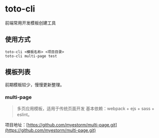 # toto-cli
前端常用开发模板创建工具

## 使用方式
```
toto-cli <模板名称> <项目目录>
toto-cli multi-page test
```

## 模板列表
前期模板较少，慢慢更新整理。

### multi-page
> 多页应用模板，适用于传统页面开发
> 基本依赖：webpack + ejs + sass + eslint。

项目地址：[https://github.com/myestorm/multi-page.git](https://github.com/myestorm/multi-page.git)
